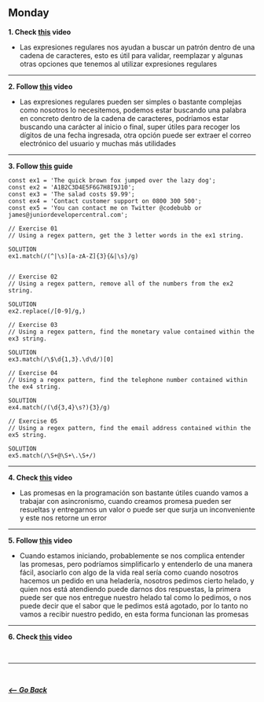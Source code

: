 ## Monday

**1. Check [this](https://www.youtube.com/watch?v=sXQxhojSdZM) video**

- Las expresiones regulares nos ayudan a buscar un patrón dentro de una cadena de caracteres, esto es útil para validar, reemplazar y algunas otras opciones que tenemos al utilizar expresiones regulares

<hr>

**2. Follow [this](https://www.youtube.com/watch?v=909NfO1St0A) video**

- Las expresiones regulares pueden ser simples o bastante complejas como nosotros lo necesitemos, podemos estar buscando una palabra en concreto dentro de la cadena de caracteres, podríamos estar buscando una carácter al inicio o final, super útiles para recoger los dígitos de una fecha ingresada, otra opción puede ser extraer el correo electrónico del usuario y muchas más utilidades

<hr>

**3. Follow [this](https://dev.to/codebubb/javascript-regex-exercises-01-5078) guide**

```
const ex1 = 'The quick brown fox jumped over the lazy dog';
const ex2 = 'A1B2C3D4E5F6G7H8I9J10';
const ex3 = 'The salad costs $9.99';
const ex4 = 'Contact customer support on 0800 300 500';
const ex5 = 'You can contact me on Twitter @codebubb or james@juniordevelopercentral.com';

// Exercise 01
// Using a regex pattern, get the 3 letter words in the ex1 string.

SOLUTION
ex1.match(/(^|\s)[a-zA-Z]{3}{&|\s}/g)


// Exercise 02
// Using a regex pattern, remove all of the numbers from the ex2 string.

SOLUTION
ex2.replace(/[0-9]/g,)

// Exercise 03
// Using a regex pattern, find the monetary value contained within the ex3 string.

SOLUTION
ex3.match(/\$\d{1,3}.\d\d/)[0]

// Exercise 04
// Using a regex pattern, find the telephone number contained within the ex4 string.

SOLUTION
ex4.match(/(\d{3,4}\s?){3}/g)

// Exercise 05
// Using a regex pattern, find the email address contained within the ex5 string.

SOLUTION
ex5.match(/\S+@\S+\.\S+/)

```

<hr>

**4. Check [this](https://www.youtube.com/watch?v=RvYYCGs45L4) video**

- Las promesas en la programación son bastante útiles cuando vamos a trabajar con asincronismo, cuando creamos promesa pueden ser resueltas y entregarnos un valor o puede ser que surja un inconveniente y este nos retorne un error

<hr>

**5. Follow [this](https://www.youtube.com/watch?v=DHvZLI7Db8E) video**

- Cuando estamos iniciando, probablemente se nos complica entender las promesas, pero podríamos simplificarlo y entenderlo de una manera fácil, asociarlo con algo de la vida real sería como cuando nosotros hacemos un pedido en una heladería, nosotros pedimos cierto helado, y quien nos está atendiendo puede darnos dos respuestas, la primera puede ser que nos entregue nuestro helado tal como lo pedimos, o nos puede decir que el sabor que le pedimos está agotado, por lo tanto no vamos a recibir nuestro pedido, en esta forma funcionan las promesas

<hr>

**6. Check [this]() video**

<br>
<hr>
<br>

**_[<-- Go Back](../week4/)_**
